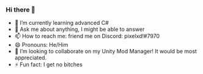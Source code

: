 ### Hi there 👋
- 🌱 I’m currently learning advanced C#
- 💬 Ask me about anything, I might be able to answer
- 📫 How to reach me: friend me on Discord: pixelxd!#7970
- 😄 Pronouns: He/Him
- 👯 I’m looking to collaborate on my Unity Mod Manager! It would be most appreciated.
- ⚡ Fun fact: I get no bitches
